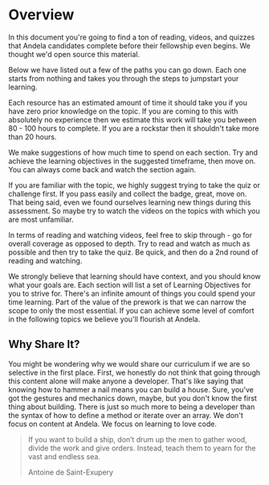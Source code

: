 # Overview

In this document you're going to find a ton of reading, videos, and quizzes
that Andela candidates complete before their fellowship even begins. We thought
we'd open source this material.

Below we have listed out a few of the paths you can go down. Each one starts 
from nothing and takes you through the steps to jumpstart your learning.

Each resource has an estimated amount of time it should take you if you have
zero prior knowledge on the topic. If you are coming to this with absolutely no
experience then we estimate this work will take you between 80 - 100 hours to
complete. If you are a rockstar then it shouldn't take more than 20 hours.

We make suggestions of how much time to spend on each section. Try and achieve
the learning objectives in the suggested timeframe, then move on. You can
always come back and watch the section again.

If you are familiar with the topic, we highly suggest trying to take the quiz
or challenge first. If you pass easily and collect the badge, great, move on.
That being said, even we found ourselves learning new things during this
assessment. So maybe try to watch the videos on the topics with which you are
most unfamiliar.

In terms of reading and watching videos, feel free to skip through - go for
overall coverage as opposed to depth. Try to read and watch as much as possible
and then try to take the quiz. Be quick, and then do a 2nd round of reading and
watching.

We strongly believe that learning should have context, and you should know what
your goals are. Each section will list a set of Learning Objectives for you to
strive for. There's an infinite amount of things you could spend your time
learning. Part of the value of the prework is that we can narrow the scope to
only the most essential. If you can achieve some level of comfort in the
following topics we believe you'll flourish at Andela.

## Why Share It?

You might be wondering why we would share our curriculum if we are so selective in the first place. 
First, we honestly do not think that going through this
content alone will make anyone a developer. That's like saying that knowing
how to hammer a nail means you can build a house. Sure, you've got the gestures
and mechanics down, maybe, but you don't know the first thing about building.
There is just so much more to being a developer than the syntax of how to define
a method or iterate over an array. We don't focus on content at Andela. We focus on learning to love code.

  > If you want to build a ship, don’t drum up the men to gather wood, divide
  > the work and give orders. Instead, teach them to yearn for the vast and endless
  > sea.
  > 
  > Antoine de Saint-Exupery
